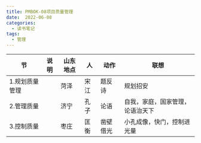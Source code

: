 ```yaml
---
title: PMBOK-08项目质量管理
date:  2022-06-08
categories:
  - 读书笔记
tags:
  - 管理
---
```


| 节             | 说明 | 山东地点 | 人   | 动作     | 联想                             |
| -------------- | ---- | -------- | ---- | -------- | -------------------------------- |
| 1.规划质量管理 |      | 菏泽     | 宋江 | 题反诗   | 规划招安                         |
| 2.管理质量     |      | 济宁     | 孔子 | 论语     | 自我，家庭，国家管理，论语治天下 |
| 3.控制质量     |      | 枣庄     | 匡衡 | 凿壁借光 | 小孔成像，快门，控制进光量       |



